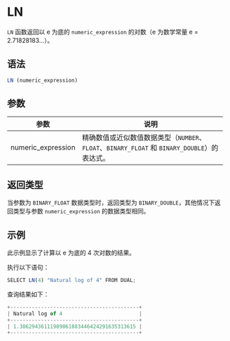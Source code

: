 LN 
=======================



`LN` 函数返回以 e 为底的 `numeric_expression` 的对数（e 为数学常量 e = 2.71828183...）。

语法 
--------------

```javascript
LN (numeric_expression)
```



参数 
--------------



|         参数         |                                  说明                                   |
|--------------------|-----------------------------------------------------------------------|
| numeric_expression | 精确数值或近似数值数据类型（`NUMBER`、`FLOAT`、`BINARY_FLOAT` 和 `BINARY_DOUBLE`）的表达式。 |



返回类型 
----------------

当参数为 `BINARY_FLOAT` 数据类型时，返回类型为 `BINARY_DOUBLE`，其他情况下返回类型与参数 `numeric_expression` 的数据类型相同。

示例 
--------------

此示例显示了计算以 e 为底的 4 次对数的结果。

执行以下语句：

```javascript
SELECT LN(4) "Natural log of 4" FROM DUAL;
```



查询结果如下：

```javascript
+------------------------------------------+
| Natural log of 4                         |
+------------------------------------------+
| 1.38629436111989061883446424291635313615 |
+------------------------------------------+
```


